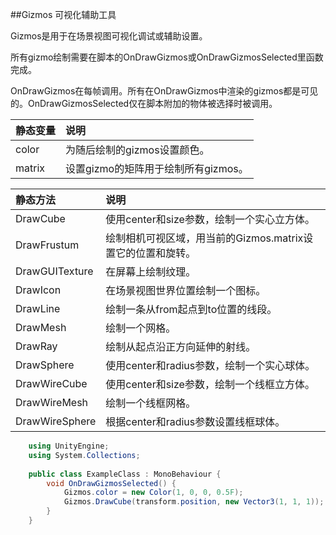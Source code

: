 ##Gizmos 可视化辅助工具

Gizmos是用于在场景视图可视化调试或辅助设置。

所有gizmo绘制需要在脚本的OnDrawGizmos或OnDrawGizmosSelected里函数完成。

OnDrawGizmos在每帧调用。所有在OnDrawGizmos中渲染的gizmos都是可见的。OnDrawGizmosSelected仅在脚本附加的物体被选择时被调用。

|静态变量|说明|
|:--|:--|
|color|为随后绘制的gizmos设置颜色。|
|matrix|设置gizmo的矩阵用于绘制所有gizmos。|


|静态方法|说明|
|:--|:--|
|DrawCube|使用center和size参数，绘制一个实心立方体。|
|DrawFrustum|绘制相机可视区域，用当前的Gizmos.matrix设置它的位置和旋转。|
|DrawGUITexture|在屏幕上绘制纹理。|
|DrawIcon|在场景视图世界位置绘制一个图标。|
|DrawLine|绘制一条从from起点到to位置的线段。|
|DrawMesh|绘制一个网格。|
|DrawRay|绘制从起点沿正方向延伸的射线。|
|DrawSphere|使用center和radius参数，绘制一个实心球体。|
|DrawWireCube|使用center和size参数，绘制一个线框立方体。|
|DrawWireMesh|绘制一个线框网格。|
|DrawWireSphere|根据center和radius参数设置线框球体。|



```csharp
    using UnityEngine;
    using System.Collections;
 
    public class ExampleClass : MonoBehaviour {
        void OnDrawGizmosSelected() {
            Gizmos.color = new Color(1, 0, 0, 0.5F);
            Gizmos.DrawCube(transform.position, new Vector3(1, 1, 1));
        }
    }
```


